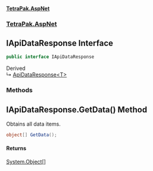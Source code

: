 #### [TetraPak.AspNet](index.md 'index')
### [TetraPak.AspNet](TetraPak_AspNet.md 'TetraPak.AspNet')
## IApiDataResponse Interface
```csharp
public interface IApiDataResponse
```

Derived  
&#8627; [ApiDataResponse&lt;T&gt;](TetraPak_AspNet_ApiDataResponse_T_.md 'TetraPak.AspNet.ApiDataResponse&lt;T&gt;')  
### Methods
<a name='TetraPak_AspNet_IApiDataResponse_GetData()'></a>
## IApiDataResponse.GetData() Method
Obtains all data items.  
```csharp
object[] GetData();
```
#### Returns
[System.Object](https://docs.microsoft.com/en-us/dotnet/api/System.Object 'System.Object')[[]](https://docs.microsoft.com/en-us/dotnet/api/System.Array 'System.Array')  
  
